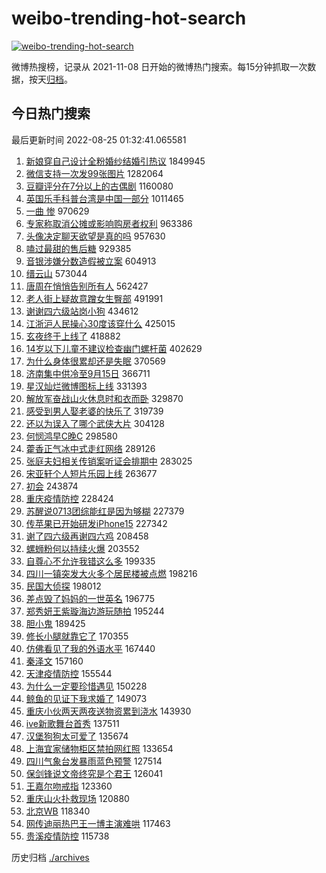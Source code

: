# weibo-trending-hot-search

[![weibo-trending-hot-search](https://github.com/ameizi/weibo-trending-hot-search/actions/workflows/ci.yml/badge.svg)](https://github.com/ameizi/weibo-trending-hot-search/actions/workflows/ci.yml)

微博热搜榜，记录从 2021-11-08 日开始的微博热门搜索。每15分钟抓取一次数据，按天[归档](./archives)。

## 今日热门搜索

<!-- BEGIN --> 
最后更新时间 2022-08-25 01:32:41.065581 
1. [新娘穿自己设计全粉婚纱结婚引热议](https://s.weibo.com/weibo?q=%23%E6%96%B0%E5%A8%98%E7%A9%BF%E8%87%AA%E5%B7%B1%E8%AE%BE%E8%AE%A1%E5%85%A8%E7%B2%89%E5%A9%9A%E7%BA%B1%E7%BB%93%E5%A9%9A%E5%BC%95%E7%83%AD%E8%AE%AE%23&Refer=top) 1849945
1. [微信支持一次发99张图片](https://s.weibo.com/weibo?q=%23%E5%BE%AE%E4%BF%A1%E6%94%AF%E6%8C%81%E4%B8%80%E6%AC%A1%E5%8F%9199%E5%BC%A0%E5%9B%BE%E7%89%87%23&Refer=top) 1282064
1. [豆瓣评分在7分以上的古偶剧](https://s.weibo.com/weibo?q=%23%E8%B1%86%E7%93%A3%E8%AF%84%E5%88%86%E5%9C%A87%E5%88%86%E4%BB%A5%E4%B8%8A%E7%9A%84%E5%8F%A4%E5%81%B6%E5%89%A7%23&Refer=top) 1160080
1. [英国乐手科普台湾是中国一部分](https://s.weibo.com/weibo?q=%23%E8%8B%B1%E5%9B%BD%E4%B9%90%E6%89%8B%E7%A7%91%E6%99%AE%E5%8F%B0%E6%B9%BE%E6%98%AF%E4%B8%AD%E5%9B%BD%E4%B8%80%E9%83%A8%E5%88%86%23&Refer=top) 1011465
1. [一曲 惨](https://s.weibo.com/weibo?q=%E4%B8%80%E6%9B%B2%20%E6%83%A8&Refer=top) 970629
1. [专家称取消公摊或影响购房者权利](https://s.weibo.com/weibo?q=%23%E4%B8%93%E5%AE%B6%E7%A7%B0%E5%8F%96%E6%B6%88%E5%85%AC%E6%91%8A%E6%88%96%E5%BD%B1%E5%93%8D%E8%B4%AD%E6%88%BF%E8%80%85%E6%9D%83%E5%88%A9%23&Refer=top) 963386
1. [头像决定聊天欲望是真的吗](https://s.weibo.com/weibo?q=%23%E5%A4%B4%E5%83%8F%E5%86%B3%E5%AE%9A%E8%81%8A%E5%A4%A9%E6%AC%B2%E6%9C%9B%E6%98%AF%E7%9C%9F%E7%9A%84%E5%90%97%23&Refer=top) 957630
1. [嗑过最甜的售后糖](https://s.weibo.com/weibo?q=%23%E5%97%91%E8%BF%87%E6%9C%80%E7%94%9C%E7%9A%84%E5%94%AE%E5%90%8E%E7%B3%96%23&Refer=top) 929385
1. [音银涉嫌分数造假被立案](https://s.weibo.com/weibo?q=%23%E9%9F%B3%E9%93%B6%E6%B6%89%E5%AB%8C%E5%88%86%E6%95%B0%E9%80%A0%E5%81%87%E8%A2%AB%E7%AB%8B%E6%A1%88%23&Refer=top) 604913
1. [缙云山](https://s.weibo.com/weibo?q=%E7%BC%99%E4%BA%91%E5%B1%B1&Refer=top) 573044
1. [唐周在悄悄告别所有人](https://s.weibo.com/weibo?q=%23%E5%94%90%E5%91%A8%E5%9C%A8%E6%82%84%E6%82%84%E5%91%8A%E5%88%AB%E6%89%80%E6%9C%89%E4%BA%BA%23&Refer=top) 562427
1. [老人街上疑故意蹭女生臀部](https://s.weibo.com/weibo?q=%23%E8%80%81%E4%BA%BA%E8%A1%97%E4%B8%8A%E7%96%91%E6%95%85%E6%84%8F%E8%B9%AD%E5%A5%B3%E7%94%9F%E8%87%80%E9%83%A8%23&Refer=top) 491991
1. [谢谢四六级站岗小狗](https://s.weibo.com/weibo?q=%23%E8%B0%A2%E8%B0%A2%E5%9B%9B%E5%85%AD%E7%BA%A7%E7%AB%99%E5%B2%97%E5%B0%8F%E7%8B%97%23&Refer=top) 434612
1. [江浙沪人民操心30度该穿什么](https://s.weibo.com/weibo?q=%23%E6%B1%9F%E6%B5%99%E6%B2%AA%E4%BA%BA%E6%B0%91%E6%93%8D%E5%BF%8330%E5%BA%A6%E8%AF%A5%E7%A9%BF%E4%BB%80%E4%B9%88%23&Refer=top) 425015
1. [玄夜终于上线了](https://s.weibo.com/weibo?q=%23%E7%8E%84%E5%A4%9C%E7%BB%88%E4%BA%8E%E4%B8%8A%E7%BA%BF%E4%BA%86%23&Refer=top) 418882
1. [14岁以下儿童不建议检查幽门螺杆菌](https://s.weibo.com/weibo?q=%2314%E5%B2%81%E4%BB%A5%E4%B8%8B%E5%84%BF%E7%AB%A5%E4%B8%8D%E5%BB%BA%E8%AE%AE%E6%A3%80%E6%9F%A5%E5%B9%BD%E9%97%A8%E8%9E%BA%E6%9D%86%E8%8F%8C%23&Refer=top) 402629
1. [为什么身体很累却还是失眠](https://s.weibo.com/weibo?q=%23%E4%B8%BA%E4%BB%80%E4%B9%88%E8%BA%AB%E4%BD%93%E5%BE%88%E7%B4%AF%E5%8D%B4%E8%BF%98%E6%98%AF%E5%A4%B1%E7%9C%A0%23&Refer=top) 370569
1. [济南集中供冷至9月15日](https://s.weibo.com/weibo?q=%23%E6%B5%8E%E5%8D%97%E9%9B%86%E4%B8%AD%E4%BE%9B%E5%86%B7%E8%87%B39%E6%9C%8815%E6%97%A5%23&Refer=top) 366711
1. [星汉灿烂微博图标上线](https://s.weibo.com/weibo?q=%23%E6%98%9F%E6%B1%89%E7%81%BF%E7%83%82%E5%BE%AE%E5%8D%9A%E5%9B%BE%E6%A0%87%E4%B8%8A%E7%BA%BF%23&Refer=top) 331393
1. [解放军奋战山火休息时和衣而卧](https://s.weibo.com/weibo?q=%23%E8%A7%A3%E6%94%BE%E5%86%9B%E5%A5%8B%E6%88%98%E5%B1%B1%E7%81%AB%E4%BC%91%E6%81%AF%E6%97%B6%E5%92%8C%E8%A1%A3%E8%80%8C%E5%8D%A7%23&Refer=top) 329870
1. [感受到男人娶老婆的快乐了](https://s.weibo.com/weibo?q=%23%E6%84%9F%E5%8F%97%E5%88%B0%E7%94%B7%E4%BA%BA%E5%A8%B6%E8%80%81%E5%A9%86%E7%9A%84%E5%BF%AB%E4%B9%90%E4%BA%86%23&Refer=top) 319739
1. [还以为误入了哪个武侠大片](https://s.weibo.com/weibo?q=%23%E8%BF%98%E4%BB%A5%E4%B8%BA%E8%AF%AF%E5%85%A5%E4%BA%86%E5%93%AA%E4%B8%AA%E6%AD%A6%E4%BE%A0%E5%A4%A7%E7%89%87%23&Refer=top) 304128
1. [何悯鸿早C晚C](https://s.weibo.com/weibo?q=%23%E4%BD%95%E6%82%AF%E9%B8%BF%E6%97%A9C%E6%99%9AC%23&Refer=top) 298580
1. [藿香正气冰中式走红网络](https://s.weibo.com/weibo?q=%23%E8%97%BF%E9%A6%99%E6%AD%A3%E6%B0%94%E5%86%B0%E4%B8%AD%E5%BC%8F%E8%B5%B0%E7%BA%A2%E7%BD%91%E7%BB%9C%23&Refer=top) 289126
1. [张庭夫妇相关传销案听证会排期中](https://s.weibo.com/weibo?q=%23%E5%BC%A0%E5%BA%AD%E5%A4%AB%E5%A6%87%E7%9B%B8%E5%85%B3%E4%BC%A0%E9%94%80%E6%A1%88%E5%90%AC%E8%AF%81%E4%BC%9A%E6%8E%92%E6%9C%9F%E4%B8%AD%23&Refer=top) 283025
1. [宋亚轩个人短片乐园上线](https://s.weibo.com/weibo?q=%23%E5%AE%8B%E4%BA%9A%E8%BD%A9%E4%B8%AA%E4%BA%BA%E7%9F%AD%E7%89%87%E4%B9%90%E5%9B%AD%E4%B8%8A%E7%BA%BF%23&Refer=top) 263677
1. [初会](https://s.weibo.com/weibo?q=%E5%88%9D%E4%BC%9A&Refer=top) 243874
1. [重庆疫情防控](https://s.weibo.com/weibo?q=%23%E9%87%8D%E5%BA%86%E7%96%AB%E6%83%85%E9%98%B2%E6%8E%A7%23&Refer=top) 228424
1. [苏醒说0713团综能红是因为够糊](https://s.weibo.com/weibo?q=%23%E8%8B%8F%E9%86%92%E8%AF%B40713%E5%9B%A2%E7%BB%BC%E8%83%BD%E7%BA%A2%E6%98%AF%E5%9B%A0%E4%B8%BA%E5%A4%9F%E7%B3%8A%23&Refer=top) 227379
1. [传苹果已开始研发iPhone15](https://s.weibo.com/weibo?q=%23%E4%BC%A0%E8%8B%B9%E6%9E%9C%E5%B7%B2%E5%BC%80%E5%A7%8B%E7%A0%94%E5%8F%91iPhone15%23&Refer=top) 227342
1. [谢了四六级再谢四六鸡](https://s.weibo.com/weibo?q=%23%E8%B0%A2%E4%BA%86%E5%9B%9B%E5%85%AD%E7%BA%A7%E5%86%8D%E8%B0%A2%E5%9B%9B%E5%85%AD%E9%B8%A1%23&Refer=top) 208458
1. [螺蛳粉何以持续火爆](https://s.weibo.com/weibo?q=%23%E8%9E%BA%E8%9B%B3%E7%B2%89%E4%BD%95%E4%BB%A5%E6%8C%81%E7%BB%AD%E7%81%AB%E7%88%86%23&Refer=top) 203552
1. [自尊心不允许我错这么多](https://s.weibo.com/weibo?q=%23%E8%87%AA%E5%B0%8A%E5%BF%83%E4%B8%8D%E5%85%81%E8%AE%B8%E6%88%91%E9%94%99%E8%BF%99%E4%B9%88%E5%A4%9A%23&Refer=top) 199335
1. [四川一镇突发大火多个居民楼被点燃](https://s.weibo.com/weibo?q=%23%E5%9B%9B%E5%B7%9D%E4%B8%80%E9%95%87%E7%AA%81%E5%8F%91%E5%A4%A7%E7%81%AB%E5%A4%9A%E4%B8%AA%E5%B1%85%E6%B0%91%E6%A5%BC%E8%A2%AB%E7%82%B9%E7%87%83%23&Refer=top) 198216
1. [民国大侦探](https://s.weibo.com/weibo?q=%E6%B0%91%E5%9B%BD%E5%A4%A7%E4%BE%A6%E6%8E%A2&Refer=top) 198012
1. [差点毁了妈妈的一世英名](https://s.weibo.com/weibo?q=%23%E5%B7%AE%E7%82%B9%E6%AF%81%E4%BA%86%E5%A6%88%E5%A6%88%E7%9A%84%E4%B8%80%E4%B8%96%E8%8B%B1%E5%90%8D%23&Refer=top) 196775
1. [郑秀妍王紫璇海边游玩随拍](https://s.weibo.com/weibo?q=%23%E9%83%91%E7%A7%80%E5%A6%8D%E7%8E%8B%E7%B4%AB%E7%92%87%E6%B5%B7%E8%BE%B9%E6%B8%B8%E7%8E%A9%E9%9A%8F%E6%8B%8D%23&Refer=top) 195244
1. [胆小鬼](https://s.weibo.com/weibo?q=%23%E8%83%86%E5%B0%8F%E9%AC%BC%23&Refer=top) 189425
1. [修长小腿就靠它了](https://s.weibo.com/weibo?q=%23%E4%BF%AE%E9%95%BF%E5%B0%8F%E8%85%BF%E5%B0%B1%E9%9D%A0%E5%AE%83%E4%BA%86%23&Refer=top) 170355
1. [仿佛看见了我的外语水平](https://s.weibo.com/weibo?q=%23%E4%BB%BF%E4%BD%9B%E7%9C%8B%E8%A7%81%E4%BA%86%E6%88%91%E7%9A%84%E5%A4%96%E8%AF%AD%E6%B0%B4%E5%B9%B3%23&Refer=top) 167440
1. [秦泽文](https://s.weibo.com/weibo?q=%E7%A7%A6%E6%B3%BD%E6%96%87&Refer=top) 157160
1. [天津疫情防控](https://s.weibo.com/weibo?q=%23%E5%A4%A9%E6%B4%A5%E7%96%AB%E6%83%85%E9%98%B2%E6%8E%A7%23&Refer=top) 155544
1. [为什么一定要珍惜遇见](https://s.weibo.com/weibo?q=%23%E4%B8%BA%E4%BB%80%E4%B9%88%E4%B8%80%E5%AE%9A%E8%A6%81%E7%8F%8D%E6%83%9C%E9%81%87%E8%A7%81%23&Refer=top) 150228
1. [鲸鱼的见证下我求婚了](https://s.weibo.com/weibo?q=%23%E9%B2%B8%E9%B1%BC%E7%9A%84%E8%A7%81%E8%AF%81%E4%B8%8B%E6%88%91%E6%B1%82%E5%A9%9A%E4%BA%86%23&Refer=top) 149073
1. [重庆小伙两天两夜送物资累到浇水](https://s.weibo.com/weibo?q=%23%E9%87%8D%E5%BA%86%E5%B0%8F%E4%BC%99%E4%B8%A4%E5%A4%A9%E4%B8%A4%E5%A4%9C%E9%80%81%E7%89%A9%E8%B5%84%E7%B4%AF%E5%88%B0%E6%B5%87%E6%B0%B4%23&Refer=top) 143930
1. [ive新歌舞台首秀](https://s.weibo.com/weibo?q=%23ive%E6%96%B0%E6%AD%8C%E8%88%9E%E5%8F%B0%E9%A6%96%E7%A7%80%23&Refer=top) 137511
1. [汉堡狗狗太可爱了](https://s.weibo.com/weibo?q=%23%E6%B1%89%E5%A0%A1%E7%8B%97%E7%8B%97%E5%A4%AA%E5%8F%AF%E7%88%B1%E4%BA%86%23&Refer=top) 135674
1. [上海宜家储物柜区禁拍网红照](https://s.weibo.com/weibo?q=%23%E4%B8%8A%E6%B5%B7%E5%AE%9C%E5%AE%B6%E5%82%A8%E7%89%A9%E6%9F%9C%E5%8C%BA%E7%A6%81%E6%8B%8D%E7%BD%91%E7%BA%A2%E7%85%A7%23&Refer=top) 133654
1. [四川气象台发暴雨蓝色预警](https://s.weibo.com/weibo?q=%23%E5%9B%9B%E5%B7%9D%E6%B0%94%E8%B1%A1%E5%8F%B0%E5%8F%91%E6%9A%B4%E9%9B%A8%E8%93%9D%E8%89%B2%E9%A2%84%E8%AD%A6%23&Refer=top) 127514
1. [保剑锋说文帝终究是个君王](https://s.weibo.com/weibo?q=%23%E4%BF%9D%E5%89%91%E9%94%8B%E8%AF%B4%E6%96%87%E5%B8%9D%E7%BB%88%E7%A9%B6%E6%98%AF%E4%B8%AA%E5%90%9B%E7%8E%8B%23&Refer=top) 126041
1. [王嘉尔吻戒指](https://s.weibo.com/weibo?q=%E7%8E%8B%E5%98%89%E5%B0%94%E5%90%BB%E6%88%92%E6%8C%87&Refer=top) 123360
1. [重庆山火扑救现场](https://s.weibo.com/weibo?q=%23%E9%87%8D%E5%BA%86%E5%B1%B1%E7%81%AB%E6%89%91%E6%95%91%E7%8E%B0%E5%9C%BA%23&Refer=top) 120880
1. [北京WB](https://s.weibo.com/weibo?q=%E5%8C%97%E4%BA%ACWB&Refer=top) 118340
1. [网传迪丽热巴王一博主演难哄](https://s.weibo.com/weibo?q=%23%E7%BD%91%E4%BC%A0%E8%BF%AA%E4%B8%BD%E7%83%AD%E5%B7%B4%E7%8E%8B%E4%B8%80%E5%8D%9A%E4%B8%BB%E6%BC%94%E9%9A%BE%E5%93%84%23&Refer=top) 117463
1. [贵溪疫情防控](https://s.weibo.com/weibo?q=%E8%B4%B5%E6%BA%AA%E7%96%AB%E6%83%85%E9%98%B2%E6%8E%A7&Refer=top) 115738
<!-- END -->

历史归档 [./archives](./archives)

